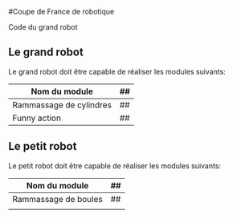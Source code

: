 #Coupe de France de robotique

Code du grand robot

## Le grand robot

Le grand robot doit être capable de réaliser les modules suivants:

|Nom du module | ## |
|---|---|
|Rammassage de cylindres | ## |
|Funny action | ## |

## Le petit robot

Le petit robot doit être capable de réaliser les modules suivants:

|Nom du module | ## |
|---|---|
|Rammassage de boules | ## |
|||
